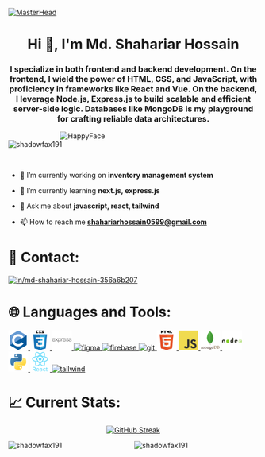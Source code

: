 [![MasterHead](https://repository-images.githubusercontent.com/588181932/e36ec678-7984-4cdd-8e4c-a3932772ff8e)]()
<h1 align="center">Hi 👋, I'm Md. Shahariar Hossain</h1>
<h3 align="center">I specialize in both frontend and backend development. On the frontend, I wield the power of HTML, CSS, and JavaScript, with proficiency in frameworks like React and Vue. On the backend, I leverage Node.js, Express.js to build scalable and efficient server-side logic. Databases like MongoDB is my playground for crafting reliable data architectures.</h3>
<img align="right" src="https://user-images.githubusercontent.com/74038190/219923823-bf1ce878-c6b8-4faa-be07-93e6b1006521.gif" alt="HappyFace" width="400" >

<p align="left"> <img src="https://komarev.com/ghpvc/?username=shadowfax191&label=Profile%20views&color=0e75b6&style=flat" alt="shadowfax191" /> </p>

<p align="left"> <a href="https://twitter.com/" target="blank"><img src="https://img.shields.io/twitter/follow/?logo=twitter&style=for-the-badge" alt="" /></a> </p>

- 🔭 I’m currently working on **inventory management system**

- 🌱 I’m currently learning **next.js, express.js**

- 💬 Ask me about **javascript, react, tailwind**

- 📫 How to reach me **shahariarhossain0599@gmail.com**


# 📧 Contact:
<p align="left">
<a href="https://linkedin.com/in/in/md-shahariar-hossain-356a6b207" target="blank"><img align="center" src="https://raw.githubusercontent.com/rahuldkjain/github-profile-readme-generator/master/src/images/icons/Social/linked-in-alt.svg" alt="in/md-shahariar-hossain-356a6b207" height="30" width="40" /></a>
</p>

# 🌐 Languages and Tools:
<p align="left"> <a href="https://www.cprogramming.com/" target="_blank" rel="noreferrer"> <img src="https://raw.githubusercontent.com/devicons/devicon/master/icons/c/c-original.svg" alt="c" width="40" height="40"/> </a> <a href="https://www.w3schools.com/css/" target="_blank" rel="noreferrer"> <img src="https://raw.githubusercontent.com/devicons/devicon/master/icons/css3/css3-original-wordmark.svg" alt="css3" width="40" height="40"/> </a> <a href="https://expressjs.com" target="_blank" rel="noreferrer"> <img src="https://raw.githubusercontent.com/devicons/devicon/master/icons/express/express-original-wordmark.svg" alt="express" width="40" height="40"/> </a> <a href="https://www.figma.com/" target="_blank" rel="noreferrer"> <img src="https://www.vectorlogo.zone/logos/figma/figma-icon.svg" alt="figma" width="40" height="40"/> </a> <a href="https://firebase.google.com/" target="_blank" rel="noreferrer"> <img src="https://www.vectorlogo.zone/logos/firebase/firebase-icon.svg" alt="firebase" width="40" height="40"/> </a> <a href="https://git-scm.com/" target="_blank" rel="noreferrer"> <img src="https://www.vectorlogo.zone/logos/git-scm/git-scm-icon.svg" alt="git" width="40" height="40"/> </a> <a href="https://www.w3.org/html/" target="_blank" rel="noreferrer"> <img src="https://raw.githubusercontent.com/devicons/devicon/master/icons/html5/html5-original-wordmark.svg" alt="html5" width="40" height="40"/> </a> <a href="https://developer.mozilla.org/en-US/docs/Web/JavaScript" target="_blank" rel="noreferrer"> <img src="https://raw.githubusercontent.com/devicons/devicon/master/icons/javascript/javascript-original.svg" alt="javascript" width="40" height="40"/> </a> <a href="https://www.mongodb.com/" target="_blank" rel="noreferrer"> <img src="https://raw.githubusercontent.com/devicons/devicon/master/icons/mongodb/mongodb-original-wordmark.svg" alt="mongodb" width="40" height="40"/> </a> <a href="https://nodejs.org" target="_blank" rel="noreferrer"> <img src="https://raw.githubusercontent.com/devicons/devicon/master/icons/nodejs/nodejs-original-wordmark.svg" alt="nodejs" width="40" height="40"/> </a> <a href="https://www.python.org" target="_blank" rel="noreferrer"> <img src="https://raw.githubusercontent.com/devicons/devicon/master/icons/python/python-original.svg" alt="python" width="40" height="40"/> </a> <a href="https://reactjs.org/" target="_blank" rel="noreferrer"> <img src="https://raw.githubusercontent.com/devicons/devicon/master/icons/react/react-original-wordmark.svg" alt="react" width="40" height="40"/> </a> <a href="https://tailwindcss.com/" target="_blank" rel="noreferrer"> <img src="https://www.vectorlogo.zone/logos/tailwindcss/tailwindcss-icon.svg" alt="tailwind" width="40" height="40"/> </a> </p>

# 📈 Current Stats:
<div align="center">
  <a href="https://git.io/streak-stats">
    <img src="https://github-readme-streak-stats.herokuapp.com?user=shadowfax191&theme=transparent&hide_border=true&card_width=500" alt="GitHub Streak" />
  </a>
</div>
<div align="center">
  <p><img align="left" src="https://github-readme-stats.vercel.app/api/top-langs?username=shadowfax191&show_icons=true&title_color=034eb0&text_color=ffffff&bg_color=09090b&hide_border=true&locale=en&layout=compact" alt="shadowfax191" /></p>
  <p>&nbsp;<img height="195" src="https://github-readme-stats.vercel.app/api?username=shadowfax191&show_icons=true&title_color=034eb0&text_color=ffffff&bg_color=09090b&hide_border=true&locale=en" alt="shadowfax191" /></p>
</div>



